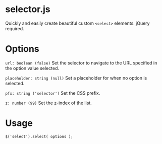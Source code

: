<h1>selector.js</h1>
<p>Quickly and easily create beautiful custom <code>&#60;select&#62;</code> elements.  jQuery required.</p>
<h1>Options</h1>
<p><code>url: boolean (false)</code> Set the selector to navigate to the URL specified in the option value selected.</p>
<p><code>placeholder: string (null)</code> Set a placeholder for when no option is selected.</p>
<p><code>pfx: string ('selector')</code> Set the CSS prefix.</p>
<p><code>z: number (99)</code> Set the z-index of the list.</p>
<h1>Usage</h1>
<code style="display: block;">$('select').select( options );</code>